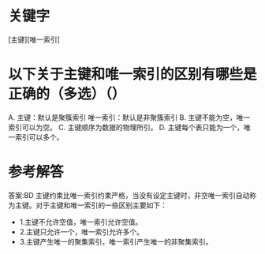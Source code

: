 # 关键字

[主键][唯一索引]

# 以下关于主键和唯一索引的区别有哪些是正确的（多选）（）
A. 主键：默认是聚簇索引  唯一索引：默认是非聚簇索引
B. 主键不能为空，唯一索引可以为空。
C. 主键顺序为数据的物理所引。
D. 主键每个表只能为一个，唯一索引可以多个。

# 参考解答
答案:BD
主键约束比唯一索引约束严格，当没有设定主键时，非空唯一索引自动称为主键。对于主键和唯一索引的一些区别主要如下：

* 1.主键不允许空值，唯一索引允许空值。
* 2.主键只允许一个，唯一索引允许多个。
* 3.主键产生唯一的聚集索引，唯一索引产生唯一的非聚集索引。



